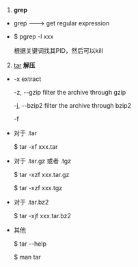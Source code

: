 1. **grep**

 * grep ---> get regular expression

 * $ pgrep -l xxx

    根据关键词找其PID，然后可以kill


2. [tar](http://www.jb51.net/LINUXjishu/43356.h) **解压**

 *  -x extract

    -z, --gzip      filter the archive through gzip

    -j, --bzip2     filter the archive through bzip2

    -f
    
 * 对于 .tar

    $ tar -xf xxx.tar
    
 * 对于 .tar.gz 或者 .tgz

    $ tar -xzf xxx.tar.gz
    
    $ tar -xzf xxx.tgz
    
 * 对于 .tar.bz2

    $ tar -xjf xxx.tar.bz2
    
 * 其他

    $ tar --help
    
    $ man tar
